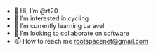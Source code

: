 - 👋 Hi, I’m @rt20
- 👀 I’m interested in cycling
- 🌱 I’m currently learning Laravel
- 💞️ I’m looking to collaborate on software
- 📫 How to reach me rootspacenet@gmail.com

<!---
rt20/rt20 is a ✨ special ✨ repository because its `README.md` (this file) appears on your GitHub profile.
You can click the Preview link to take a look at your changes.
--->
